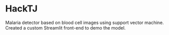 # HackTJ

Malaria detector based on blood cell images using support vector machine. Created a custom Streamlit front-end to demo the model.
